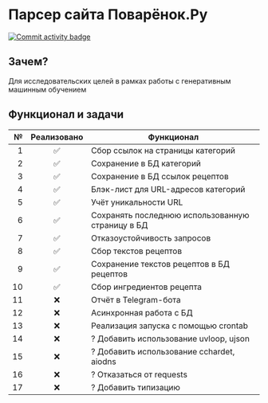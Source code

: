 # Парсер сайта Поварёнок.Ру

[![Commit activity badge](https://img.shields.io/github/commit-activity/m/Glazkoff/povarenok_scrapper?label=%D0%90%D0%BA%D1%82%D0%B8%D0%B2%D0%BD%D0%BE%D1%81%D1%82%D1%8C%20%D0%BA%D0%BE%D0%BC%D0%BC%D0%B8%D1%82%D0%BE%D0%B2)](https://img.shields.io/github/commit-activity/m/Glazkoff/povarenok_scrapper)

## Зачем?

Для исследовательских целей в рамках работы с генеративным машинным обучением

## Функционал и задачи

|   № | Реализовано | Функционал                                       |
| --: | :---------: | ------------------------------------------------ |
|   1 |     ✅      | Сбор ссылок на страницы категорий                |
|   2 |     ✅      | Сохранение в БД категорий                        |
|   3 |     ✅      | Сохранение в БД ссылок рецептов                  |
|   4 |     ✅      | Блэк-лист для URL-адресов категорий              |
|   5 |     ✅      | Учёт уникальности URL                            |
|   6 |     ✅      | Сохранять последнюю использованную страницу в БД |
|   7 |     ✅      | Отказоустойчивость запросов                      |
|   8 |     ✅      | Сбор текстов рецептов                            |
|   9 |     ✅      | Сохранение текстов рецептов в БД рецептов        |
|  10 |     ✅      | Сбор ингредиентов рецепта                        |
|  11 |     ❌      | Отчёт в Telegram-бота                            |
|  12 |     ❌      | Асинхронная работа с БД                          |
|  13 |     ❌      | Реализация запуска с помощью crontab             |
|  14 |     ❌      | ? Добавить использование uvloop, ujson           |
|  15 |     ❌      | ? Добавить использование cchardet, aiodns        |
|  16 |     ❌      | ? Отказаться от requests                         |
|  17 |     ❌      | ? Добавить типизацию                             |
